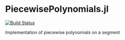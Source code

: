 # PiecewisePolynomials.jl

[![Build Status](https://travis-ci.com/loooj58/PiecewisePolynomials.jl.svg?token=PxEbBJSp69pzYin3Pdpb&branch=master)](https://travis-ci.com/loooj58/PiecewisePolynomials.jl)

Implementation of piecewise polynomials on a segment
